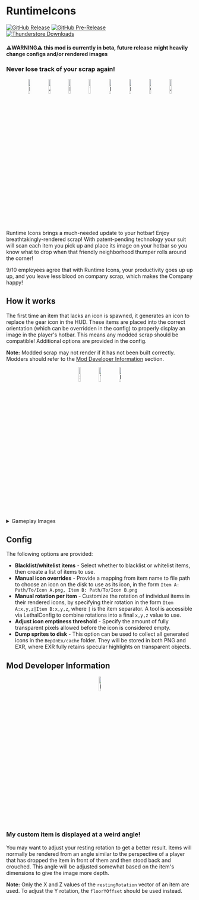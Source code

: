 RuntimeIcons
============
[![GitHub Release](https://img.shields.io/github/v/release/LethalCompanyModding/RuntimeIcons?display_name=release&logo=github&logoColor=white)](https://github.com/LethalCompanyModding/RuntimeIcons/releases/latest)
[![GitHub Pre-Release](https://img.shields.io/github/v/release/LethalCompanyModding/RuntimeIcons?include_prereleases&display_name=release&logo=github&logoColor=white&label=pre-release)](https://github.com/LethalCompanyModding/RuntimeIcons/releases)  
[![Thunderstore Downloads](https://img.shields.io/thunderstore/dt/LethalCompanyModding/RuntimeIcons?style=flat&logo=thunderstore&logoColor=white&label=thunderstore)](https://thunderstore.io/c/lethal-company/p/LethalCompanyModding/RuntimeIcons/)
#### ⚠️WARNING⚠️ this mod is currently in beta, future release might heavily change configs and/or rendered images

### Never lose track of your scrap again!

<p align="center">
<img src="https://raw.github.com/LethalCompanyModding/RuntimeIcons/1d1d58b2c29af5e8bf5b48a49fad87db79cde9c3/.github/images/renders/Bell.png" alt="Bell Render" width="10%"/>
<img src="https://raw.github.com/LethalCompanyModding/RuntimeIcons/1d1d58b2c29af5e8bf5b48a49fad87db79cde9c3/.github/images/renders/apparatus.png" alt="Apparatus Render" width="10%"/>
<img src="https://raw.github.com/LethalCompanyModding/RuntimeIcons/1d1d58b2c29af5e8bf5b48a49fad87db79cde9c3/.github/images/renders/egg.png" alt="Easter Egg Render" width="10%"/>
<img src="https://raw.github.com/LethalCompanyModding/RuntimeIcons/1d1d58b2c29af5e8bf5b48a49fad87db79cde9c3/.github/images/renders/tea_kettle.png" alt="Tea kettle Render" width="10%"/>
<img src="https://raw.github.com/LethalCompanyModding/RuntimeIcons/1d1d58b2c29af5e8bf5b48a49fad87db79cde9c3/.github/images/renders/axle.png" alt="Large Axle Render" width="10%"/>
<img src="https://raw.github.com/LethalCompanyModding/RuntimeIcons/1d1d58b2c29af5e8bf5b48a49fad87db79cde9c3/.github/images/renders/knife.png" alt="Knife Render" width="10%"/>
<img src="https://raw.github.com/LethalCompanyModding/RuntimeIcons/1d1d58b2c29af5e8bf5b48a49fad87db79cde9c3/.github/images/renders/jug.png" alt="Chemical Jug Render" width="10%"/>
<img src="https://raw.github.com/LethalCompanyModding/RuntimeIcons/1d1d58b2c29af5e8bf5b48a49fad87db79cde9c3/.github/images/renders/ammo.png" alt="Ammo Render" width="10%"/>
</p>

Runtime Icons brings a much-needed update to your hotbar! Enjoy breathtakingly-rendered scrap! With patent-pending technology your suit will scan each item you pick up and place its image on your hotbar so you know what to drop when that friendly neighborhood thumper rolls around the corner!

9/10 employees agree that with Runtime Icons, your productivity goes up up up, and you leave less blood on company scrap, which makes the Company happy!


## How it works

The first time an item that lacks an icon is spawned, it generates an icon to replace the gear icon in the HUD. These items are placed into the correct orientation (which can be overridden in the config) to properly display an image in the player's hotbar. This means any modded scrap should be compatible! Additional options are provided in the config.

**Note:** Modded scrap may not render if it has not been built correctly. Modders should refer to the [Mod Developer Information](#mod-developer-information) section.

<p align="center">
<img src="https://raw.github.com/LethalCompanyModding/RuntimeIcons/1d1d58b2c29af5e8bf5b48a49fad87db79cde9c3/.github/images/renders/modded/scarlet_devil_mansion/painting.png" alt="SDM Painting Render" width="10%"/>
<img src="https://raw.github.com/LethalCompanyModding/RuntimeIcons/1d1d58b2c29af5e8bf5b48a49fad87db79cde9c3/.github/images/renders/modded/testaccount_core/Crowbar.png" alt="Testaccount Crowbar Render" width="10%"/>
<img src="https://raw.github.com/LethalCompanyModding/RuntimeIcons/1d1d58b2c29af5e8bf5b48a49fad87db79cde9c3/.github/images/renders/modded/bell_crab.png" alt="Bell Crab Render" width="10%"/>
</p>

<details>
<summary>Gameplay Images</summary>

<p align="center">
<br>
<img src="https://raw.github.com/LethalCompanyModding/RuntimeIcons/0a1afb9f5716f0f1736de9e767dc12aa3e291f70/.github/images/gameplay/gameplay2.png" alt="Gameplay Screenshot 3" width="85%"/>
<br>
<br>
<img src="https://raw.github.com/LethalCompanyModding/RuntimeIcons/0a1afb9f5716f0f1736de9e767dc12aa3e291f70/.github/images/gameplay/gameplay1.png" alt="Gameplay Screenshot 1" width="85%"/>
</p>

</details>


## Config

The following options are provided:

- **Blacklist/whitelist items** - Select whether to blacklist or whitelist items, then create a list of items to use.
- **Manual icon overrides** - Provide a mapping from item name to file path to choose an icon on the disk to use as its icon, in the form `Item A: Path/To/Icon A.png, Item B: Path/To/Icon B.png`
- **Manual rotation per item** - Customize the rotation of individual items in their rendered icons, by specifying their rotation in the form `Item A:x,y,z|Item B:x,y,z`, where `|` is the item separator. A tool is accessible via LethalConfig to combine rotations into a final `x,y,z` value to use.
- **Adjust icon emptiness threshold** - Specify the amount of fully transparent pixels allowed before the icon is considered empty.
- **Dump sprites to disk** - This option can be used to collect all generated icons in the `BepInEx/cache` folder. They will be stored in both PNG and EXR, where EXR fully retains specular highlights on transparent objects.


## Mod Developer Information

<p align="center">
<img src="https://raw.github.com/LethalCompanyModding/RuntimeIcons/1d1d58b2c29af5e8bf5b48a49fad87db79cde9c3/.github/images/renders/base_gear.png" alt="Default Gear Icon" width="10%"/>
</p>

### My custom item is displayed at a weird angle!

You may want to adjust your resting rotation to get a better result. Items will normally be rendered from an angle similar to the perspective of a player that has dropped the item in front of them and then stood back and crouched. This angle will be adjusted somewhat based on the item's dimensions to give the image more depth.

**Note:** Only the X and Z values of the `restingRotation` vector of an item are used. To adjust the Y rotation, the `floorYOffset` should be used instead.
